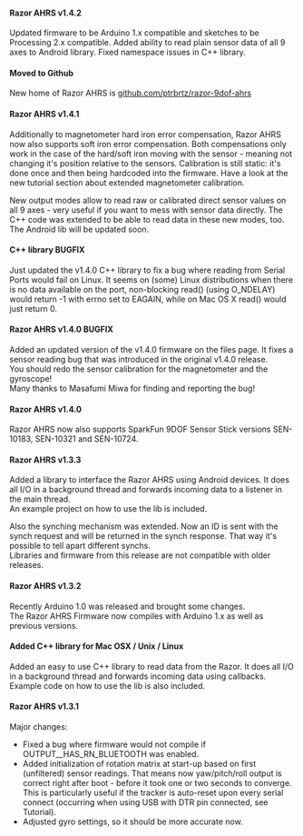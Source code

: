 #### Razor AHRS v1.4.2

Updated firmware to be Arduino 1.x compatible and sketches to be Processing 2.x compatible.
Added ability to read plain sensor data of all 9 axes to Android library.
Fixed namespace issues in C++ library.

#### Moved to Github

New home of Razor AHRS is [github.com/ptrbrtz/razor-9dof-ahrs](https://github.com/ptrbrtz/razor-9dof-ahrs)

#### Razor AHRS v1.4.1

Additionally to magnetometer hard iron error compensation, Razor AHRS now also supports soft iron error compensation. Both compensations only work in the case of the hard/soft iron moving with the sensor - meaning not changing it's position relative to the sensors. Calibration is still static: it's done once and then being hardcoded into the firmware. Have a look at the new tutorial section about extended magnetometer calibration.

New output modes allow to read raw or calibrated direct sensor values on all 9 axes - very useful if you want to mess with sensor data directly. The C++ code was extended to be able to read data in these new modes, too. The Android lib will be updated soon.

#### C++ library BUGFIX

Just updated the v1.4.0 C++ library to fix a bug where reading from Serial Ports would fail on Linux. It seems on (some) Linux distributions when there is no data available on the port, non-blocking read() (using O_NDELAY) would return -1 with errno set to EAGAIN, while on Mac OS X read() would just return 0.

#### Razor AHRS v1.4.0 BUGFIX

Added an updated version of the v1.4.0 firmware on the files page. It fixes a sensor reading bug that was introduced in the original v1.4.0 release.  
You should redo the sensor calibration for the magnetometer and the gyroscope!  
Many thanks to Masafumi Miwa for finding and reporting the bug!

#### Razor AHRS v1.4.0

Razor AHRS now also supports SparkFun 9DOF Sensor Stick versions SEN-10183, SEN-10321 and SEN-10724.

#### Razor AHRS v1.3.3

Added a library to interface the Razor AHRS using Android devices. It does all I/O in a background thread and forwards incoming data to a listener in the main thread.  
An example project on how to use the lib is included.  

Also the synching mechanism was extended. Now an ID is sent with the synch request and will be returned in the synch response. That way it's possible to tell apart different synchs.  
Libraries and firmware from this release are not compatible with older releases.

#### Razor AHRS v1.3.2

Recently Arduino 1.0 was released and brought some changes.  
The Razor AHRS Firmware now compiles with Arduino 1.x as well as previous versions.

#### Added C++ library for Mac OSX / Unix / Linux

Added an easy to use C++ library to read data from the Razor. It does all I/O in a background thread and forwards incoming data using callbacks.  
Example code on how to use the lib is also included.  

#### Razor AHRS v1.3.1

Major changes:
* Fixed a bug where firmware would not compile if OUTPUT__HAS_RN_BLUETOOTH was enabled.
* Added initialization of rotation matrix at start-up based on first (unfiltered) sensor readings. That means now yaw/pitch/roll output is correct right after boot - before it took one or two seconds to converge. This is particularly useful if the tracker is auto-reset upon every serial connect (occurring when using USB with DTR pin connected, see Tutorial).
* Adjusted gyro settings, so it should be more accurate now.